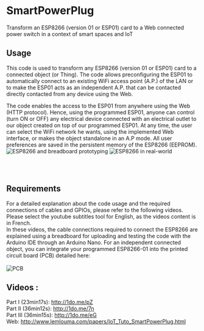# SmartPowerPlug
Transform an ESP8266 (version 01 or ESP01) card to a Web connected power switch in a context of smart spaces and IoT

## Usage
This code is used to transform any ESP8266 (version 01 or ESP01) card to a connected object (or Thing). The code allows preconfiguring the ESP01 to automatically connect to an existing  WiFi access point (A.P.) of the LAN or to make the ESP01 acts as an independent A.P.  that can be contacted directly contacted from any device using the Web. 

The code enables the access to the ESP01 from anywhere using the Web (HTTP protocol). Hence, using the programmed ESP01, anyone can control (turn ON or OFF) any electrical device connected with an electrical outlet to our object created on top of our programmed ESP01. At any time, the user can select the WiFi network he wants, using the implemented Web interface, or makes the object standalone in an A.P mode. All user preferences are saved in the persistent memory of the ESP8266 (EEPROM).<br/>
![ESP8266 and breadboard prototyping](http://www.lemlouma.com/papers/img/part1_1.png)
![ESP8266 in real-world](http://www.lemlouma.com/papers/img/part3_1.png)

<br/><br/>

## Requirements
For a detailed explanation about the code usage and the required connections of cables and GPIOs, please refer to the following videos. Please select the youtube subtitles tool for English, as the videos content is in French.<br/> In these videos, the cable connections required to connect the ESP8266 are explained using a breadboard for uploading and testing the code with the Arduino IDE through an Arduino Nano. For an independent connected object, you can integrate your programmed ESP8266-01 into the printed circuit board (PCB) detailed here:<br/><br/>
![PCB](http://www.lemlouma.com/papers/img/SmartPowerPlug_PCBtopSide.png)

## Videos :<br/>
Part I (23min17s): http://1do.me/pZ <br/>
Part II (36min12s): http://1do.me/7n <br/>
Part III (36min15s): http://1do.me/eG <br/>
Web: http://www.lemlouma.com/papers/IoT_Tuto_SmartPowerPlug.html<br/>
